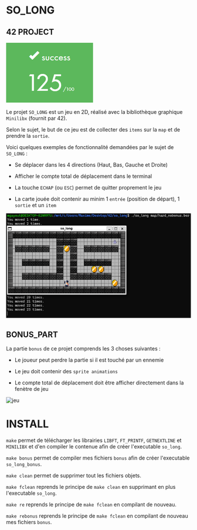 # SO_LONG

## 42 PROJECT

![note](img/solong.png)

Le projet `SO_LONG` est un jeu en 2D, réalisé avec la bibliothèque graphique `Minilibx` (fournit par 42).

Selon le sujet, le but de ce jeu est de collecter des `items` sur la `map` et de prendre la `sortie`.

Voici quelques exemples de fonctionnalité demandées par le sujet de `SO_LONG` :

* Se déplacer dans les 4 directions (Haut, Bas, Gauche et Droite)

* Afficher le compte total de déplacement dans le terminal

* La touche `ECHAP` (ou `ESC`) permet de quitter proprement le jeu

* La carte jouée doit contenir au minim 1 `entrée` (position de départ), 1 `sortie` et un `item`

![jeu](img/jeu.png)

## BONUS_PART

La partie `bonus` de ce projet comprends les 3 choses suivantes :

* Le joueur peut perdre la partie si il est touché par un ennemie

* Le jeu doit contenir des `sprite animations`

* Le compte total de déplacement doit être afficher directement dans la fenètre de jeu

![jeu](https://drive.google.com/file/d/1dhaJxLd27W2AHsHjNRD2V9GnzvEMGd1f/view?usp=sharing)

# INSTALL

`make` permet de télécharger les librairies `LIBFT`, `FT_PRINTF`, `GETNEXTLINE` et `MINILIBX` et d'en compiler le contenue afin de créer l'executable `so_long`.

`make bonus` permet de compiler mes fichiers `bonus` afin de créer l'executable `so_long_bonus`.

`make clean` permet de supprimer tout les fichiers objets.

`make fclean` reprends le principe de `make clean` en supprimant en plus l'executable `so_long`.

`make re` reprends le principe de `make fclean` en compilant de nouveau.

`make rebonus` reprends le principe de `make fclean` en compilant de nouveau mes fichiers `bonus`. 